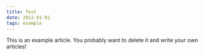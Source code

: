 ```yaml
---
title: Test
date: 2012-01-01
tags: example
---
```


This is an example article. You probably want to delete it and write your own articles!
